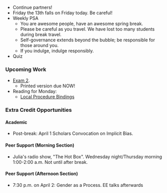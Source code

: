 * Continue partners!
* Friday the 13th falls on Friday today.  Be careful!
* Weekly PSA
    * You are awesome people, have an awesome spring break.
    * Please be careful as you travel.  We have lost too many students 
      during break travel.
    * Self-governance extends beyond the bubble; be responsible for 
      those around you.
    * If you indulge, indulge responsibly.
* Quiz

### Upcoming Work

* [Exam 2](../assignments/exam.02.html).
    * Printed version due NOW!
* Reading for Monday: 
    * [Local Procedure Bindings](../readings/letrec-reading.html)

### Extra Credit Opportunities

#### Academic 

* Post-break: April 1 Scholars Convocation on Implicit Bias.

#### Peer Support (Morning Section)

* Julia's radio show, "The Hot Box".  Wednesday night/Thursday morning 
  1:00-2:00 a.m.  Not until after break.

#### Peer Support (Afternoon Section)

* 7:30 p.m. on April 2: Gender as a Process.  EE talks afterwards

